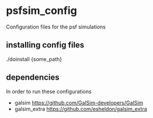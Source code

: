 # psfsim_config
Configuration files for the psf simulations

installing config files
------------------------

./doinstall {some_path}

dependencies
------------

In order to run these configurations

- galsim https://github.com/GalSim-developers/GalSim
- galsim_extra https://github.com/esheldon/galsim_extra

